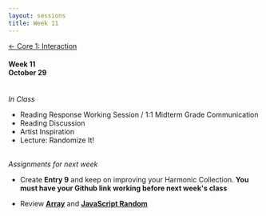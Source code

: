 ```yaml
---
layout: sessions
title: Week 11
---
```


[<span class="nav-color">← Core 1: Interaction</span>](core1-interaction.github.io)

#### Week 11 <br>October 29<br><br>


*In Class*  
+ Reading Response Working Session / 1:1 Midterm Grade Communication
+ Reading Discussion
+ Artist Inspiration
+ Lecture: Randomize It!</br></br>


*Assignments for next week*	
+ Create **Entry 9** and keep on improving your Harmonic Collection. **You must have your Github link working before next week's class**

+ Review **[<u>Array</u>](https://javascript.info/event-detail)** and **[<u>JavaScript Random</u>](https://www.w3schools.com/js/js_random.asp)**
